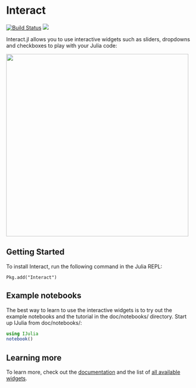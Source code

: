 # Interact

[![Build Status](https://travis-ci.org/JuliaGizmos/Interact.jl.svg?branch=master)](https://travis-ci.org/JuliaGizmos/Interact.jl)
[![](https://img.shields.io/badge/docs-latest-blue.svg)](https://JuliaGizmos.github.io/Interact.jl/latest)

Interact.jl allows you to use interactive widgets such as sliders, dropdowns and checkboxes to play with your Julia code:

[<img src="https://user-images.githubusercontent.com/6333339/41034492-a797bb62-6981-11e8-9c36-d7cb1f4a6f81.png" width="489">](https://vimeo.com/273565899)

## Getting Started

To install Interact, run the following command in the Julia REPL:
```{.julia execute="false"}
Pkg.add("Interact")
```

## Example notebooks

The best way to learn to use the interactive widgets is to try out the example notebooks and the tutorial in the doc/notebooks/ directory. Start up IJulia from doc/notebooks/:

```julia
using IJulia
notebook()
```

## Learning more

To learn more, check out the [documentation](https://JuliaGizmos.github.io/Interact.jl/latest/) and the list of [all available widgets](https://JuliaGizmos.github.io/Interact.jl/latest/api_reference.html).
